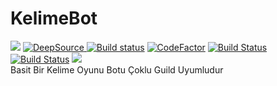 # KelimeBot
<a href="https://www.codacy.com/gh/SadMap/KelimeBot/dashboard?utm_source=github.com&amp;utm_medium=referral&amp;utm_content=SadMap/KelimeBot&amp;utm_campaign=Badge_Grade"><img src="https://app.codacy.com/project/badge/Grade/042eb3a0849c4b4a8c65c7aaf55d4a37"/></a>
<a href="https://deepsource.io/gh/SadMap/KelimeBot/?ref=repository-badge" target="_blank"><img alt="DeepSource" title="DeepSource" src="https://deepsource.io/gh/SadMap/KelimeBot.svg/?label=active+issues&show_trend=true"/>
[![Build status](https://ci.appveyor.com/api/projects/status/gxy0e821yt3kyl59?svg=true)](https://ci.appveyor.com/project/SadMap/kelimebot)
<a href="https://www.codefactor.io/repository/github/sadmap/kelimebot"><img src="https://www.codefactor.io/repository/github/sadmap/kelimebot/badge" alt="CodeFactor" /></a>
</a>
[![Build Status](https://travis-ci.com/SadMap/KelimeBot.svg?branch=main)](https://travis-ci.com/SadMap/KelimeBot)
[![Build Status](https://dev.azure.com/rerdupufyu/rerdupufyu/_apis/build/status/SadMap.KelimeBot?branchName=main)](https://dev.azure.com/rerdupufyu/rerdupufyu/_build/latest?definitionId=1&branchName=main)
<img src="https://forthebadge.com/images/badges/made-with-javascript.svg" /> <br />
Basit Bir Kelime Oyunu Botu Çoklu Guild Uyumludur
